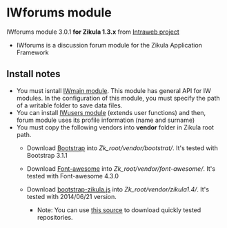 IWforums module
============
IWforums module 3.0.1 **for Zikula 1.3.x** from [Intraweb project](https://github.com/intraweb-modules13)

  - IWforums is a discussion forum module for the Zikula Application Framework

Install notes
-------------
  - You must isntall [IWmain module](https://github.com/intraweb-modules13/IWmain). This module has general API for IW modules. In the configuration of this module, you must specify the path of a writable folder to save data files.
  - You can install [IWusers module](https://github.com/intraweb-modules13/IWusers) (extends user functions) and then, forum module uses its profile information (name and surname)
  - You must copy the following vendors into **vendor** folder in Zikula root path.
    - Download [Bootstrap](http://getbootstrap.com/) into *Zk_root/vendor/bootstrat/*. It's tested with Bootstrap 3.1.1
	- Download [Font-awesome](https://fortawesome.github.io/Font-Awesome) into *Zk_root/vendor/font-awesome/*. It's tested with Font-awesome 4.3.0
	- Download [bootstrap-zikula.js](https://github.com/zikula/core/blob/1.4/src/javascript/helpers/bootstrap-zikula.js) into *Zk_root/vendor/zikula1.4/*. It's tested with 2014/06/21 version.

      * Note: You can use [this source](https://github.com/intraweb-catalog/catalogVendors) to download quickly tested repositories.
